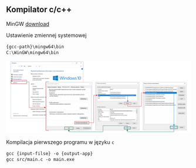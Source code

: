 ## Kompilator c/c++

MinGW [download](http://sqrt.pl/mingw.zip)

Ustawienie zmiennej systemowej

    {gcc-path}\mingw64\bin
    C:\WinGW\mingw64\bin

![Path](/image/path.png)

Kompilacja pierwszego programu w języku `c`

    gcc {input-filse} -o {output-app}
    gcc src/main.c -o main.exe